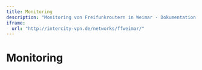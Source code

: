 ```yaml
---
title: Monitoring
description: "Monitoring von Freifunkroutern in Weimar - Dokumentation folgt."
iframe:
  url: "http://intercity-vpn.de/networks/ffweimar/"
---
```


# Monitoring

<!-- iframe from config above -->